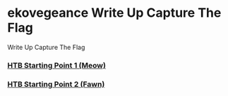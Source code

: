 # ekovegeance Write Up Capture The Flag 
Write Up Capture The Flag
### [HTB Starting Point 1 (Meow)](https://writeup.ekovegeance.com/HTB%20Starting%20Poin%201%20[Meow]/)
### [HTB Starting Point 2 (Fawn)](https://writeup.ekovegeance.com/HTB%20Starting%20Point%202%20[Fawn]/)
